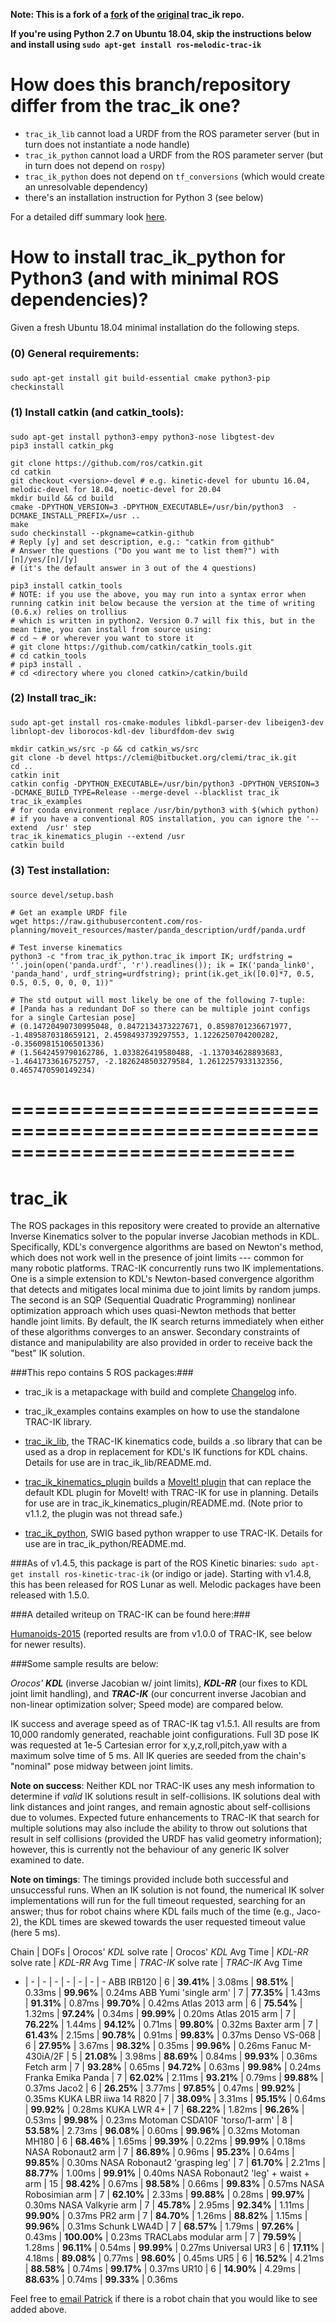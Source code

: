 **Note: This is a fork of a [fork](https://bitbucket.org/clemi/trac_ik/src/devel/) of the [original](https://bitbucket.org/traclabs/trac_ik/src/master/) trac_ik repo.**

**If you're using Python 2.7 on Ubuntu 18.04, skip the instructions below and install using ```sudo apt-get install ros-melodic-trac-ik```**

# How does this branch/repository differ from the trac_ik one?

* `trac_ik_lib` cannot load a URDF from the ROS parameter server (but in turn does not instantiate a node handle)
* `trac_ik_python` cannot load a URDF from the ROS parameter server (but in turn does not depend on `rospy`)
* `trac_ik_python` does not depend on `tf_conversions` (which would create an unresolvable dependency)
* there's an installation instruction for Python 3 (see below)

For a detailed diff summary look [here](https://bitbucket.org/clemi/trac_ik/branches/compare/devel..#diff).

# How to install trac_ik_python for Python3 (and with minimal ROS dependencies)?

Given a fresh Ubuntu 18.04 minimal installation do the following steps.

### (0) General requirements:
###
```
sudo apt-get install git build-essential cmake python3-pip checkinstall
```

### (1) Install catkin (and catkin_tools):
###    
```
sudo apt-get install python3-empy python3-nose libgtest-dev 
pip3 install catkin_pkg

git clone https://github.com/ros/catkin.git
cd catkin
git checkout <version>-devel # e.g. kinetic-devel for ubuntu 16.04, melodic-devel for 18.04, noetic-devel for 20.04
mkdir build && cd build
cmake -DPYTHON_VERSION=3 -DPYTHON_EXECUTABLE=/usr/bin/python3  -DCMAKE_INSTALL_PREFIX=/usr ..
make
sudo checkinstall --pkgname=catkin-github
# Reply [y] and set description, e.g.: "catkin from github"
# Answer the questions ("Do you want me to list them?") with [n]/yes/[n]/[y]
# (it's the default answer in 3 out of the 4 questions)

pip3 install catkin_tools
# NOTE: if you use the above, you may run into a syntax error when running catkin init below because the version at the time of writing (0.6.x) relies on trollius
# which is written in python2. Version 0.7 will fix this, but in the mean time, you can install from source using:
# cd ~ # or wherever you want to store it
# git clone https://github.com/catkin/catkin_tools.git
# cd catkin_tools
# pip3 install .
# cd <directory where you cloned catkin>/catkin/build
```

### (2) Install trac_ik:
###
```
sudo apt-get install ros-cmake-modules libkdl-parser-dev libeigen3-dev libnlopt-dev liborocos-kdl-dev liburdfdom-dev swig

mkdir catkin_ws/src -p && cd catkin_ws/src
git clone -b devel https://clemi@bitbucket.org/clemi/trac_ik.git
cd ..
catkin init
catkin config -DPYTHON_EXECUTABLE=/usr/bin/python3 -DPYTHON_VERSION=3 -DCMAKE_BUILD_TYPE=Release --merge-devel --blacklist trac_ik trac_ik_examples
# for conda environment replace /usr/bin/python3 with $(which python)
# if you have a conventional ROS installation, you can ignore the '--extend  /usr' step
trac_ik_kinematics_plugin --extend /usr
catkin build
```

### (3) Test installation:
###
```
source devel/setup.bash

# Get an example URDF file
wget https://raw.githubusercontent.com/ros-planning/moveit_resources/master/panda_description/urdf/panda.urdf

# Test inverse kinematics
python3 -c "from trac_ik_python.trac_ik import IK; urdfstring = ''.join(open('panda.urdf', 'r').readlines()); ik = IK('panda_link0', 'panda_hand', urdf_string=urdfstring); print(ik.get_ik([0.0]*7, 0.5, 0.5, 0.5, 0, 0, 0, 1))"

# The std output will most likely be one of the following 7-tuple:
# [Panda has a redundant DoF so there can be multiple joint configs for a single Cartesian pose]
# (0.14720490730995048, 0.8472134373227671, 0.8598701236671977, -1.4895870318659121, 2.4598493739297553, 1.1226250704200282, -0.35609815106501336)
# (1.5642459790162786, 1.033826419580488, -1.137034628893683, -1.4641733616752757, -2.1826248503279584, 1.2612257933132356, 0.4657470590149234)
```


# ============================================================================
#   
#   
# trac_ik
The ROS packages in this repository were created to provide an alternative
Inverse Kinematics solver to the popular inverse Jacobian methods in KDL.
Specifically, KDL's convergence algorithms are based on Newton's method, which
does not work well in the presence of joint limits --- common for many robotic
platforms.  TRAC-IK concurrently runs two IK implementations.  One is a simple
extension to KDL's Newton-based convergence algorithm that detects and
mitigates local minima due to joint limits by random jumps.  The second is an
SQP (Sequential Quadratic Programming) nonlinear optimization approach which
uses quasi-Newton methods that better handle joint limits.  By default, the IK
search returns immediately when either of these algorithms converges to an
answer.  Secondary constraints of distance and manipulability are also provided 
in order to receive back the "best" IK solution.

###This repo contains 5 ROS packages:###

- trac\_ik is a metapackage with build and complete [Changelog](https://bitbucket.org/traclabs/trac_ik/src/HEAD/trac_ik/CHANGELOG.rst) info.

- trac\_ik\_examples contains examples on how to use the standalone TRAC-IK library.

- [trac\_ik\_lib](https://bitbucket.org/traclabs/trac_ik/src/HEAD/trac_ik_lib), the TRAC-IK kinematics code,
builds a .so library that can be used as a drop in replacement for KDL's IK
functions for KDL chains. Details for use are in trac\_ik\_lib/README.md.

- [trac\_ik\_kinematics\_plugin](https://bitbucket.org/traclabs/trac_ik/src/HEAD/trac_ik_kinematics_plugin) builds a [MoveIt! plugin](http://moveit.ros.org/documentation/concepts/#kinematics) that can
replace the default KDL plugin for MoveIt! with TRAC-IK for use in planning.
Details for use are in trac\_ik\_kinematics\_plugin/README.md. (Note prior to v1.1.2, the plugin was not thread safe.)

- [trac\_ik\_python](https://bitbucket.org/traclabs/trac_ik/src/HEAD/trac_ik_python), SWIG based python wrapper to use TRAC-IK. Details for use are in trac\_ik\_python/README.md.


###As of v1.4.5, this package is part of the ROS Kinetic binaries: `sudo apt-get install ros-kinetic-trac-ik` (or indigo or jade).  Starting with v1.4.8, this has been released for ROS Lunar as well. Melodic packages have been released with 1.5.0.


###A detailed writeup on TRAC-IK can be found here:###

[Humanoids-2015](https://personal.traclabs.com/~pbeeson/publications/b2hd-Beeson-humanoids-15.html) (reported results are from v1.0.0 of TRAC-IK, see below for newer results).

###Some sample results are below: 

_Orocos' **KDL**_ (inverse Jacobian w/ joint limits), _**KDL-RR**_ (our fixes to KDL joint limit handling), and _**TRAC-IK**_ (our concurrent inverse Jacobian and non-linear optimization solver; Speed mode) are compared below.

IK success and average speed as of TRAC-IK tag v1.5.1.  All results are from 10,000 randomly generated, reachable joint configurations.  Full 3D pose IK was requested at 1e-5 Cartesian error for x,y,z,roll,pitch,yaw with a maximum solve time of 5 ms.  All IK queries are seeded from the chain's "nominal" pose midway between joint limits.

**Note on success**: Neither KDL nor TRAC-IK uses any mesh information to determine if _valid_ IK solutions result in self-collisions.  IK solutions deal with link distances and joint ranges, and remain agnostic about self-collisions due to volumes.  Expected future enhancements to TRAC-IK that search for multiple solutions may also include the ability to throw out solutions that result in self collisions (provided the URDF has valid geometry information); however, this is currently not the behaviour of any generic IK solver examined to date.

**Note on timings**: The timings provided include both successful and unsuccessful runs.  When an IK solution is not found, the numerical IK solver implementations will run for the full timeout requested, searching for an answer; thus for robot chains where KDL fails much of the time (e.g., Jaco-2), the KDL times are skewed towards the user requested timeout value (here 5 ms).  

Chain | DOFs | Orocos' _KDL_ solve rate | Orocos' _KDL_ Avg Time | _KDL-RR_ solve rate | _KDL-RR_ Avg Time | _TRAC-IK_ solve rate | _TRAC-IK_ Avg Time
- | - | - | - | - | - | - | -
ABB IRB120 | 6 | **39.41%** | 3.08ms | **98.51%** | 0.33ms | **99.96%** | 0.24ms
ABB Yumi 'single arm' | 7 | **77.35%** | 1.43ms | **91.31%** | 0.87ms | **99.70%** | 0.42ms
Atlas 2013 arm | 6 | **75.54%** | 1.32ms | **97.24%** | 0.34ms | **99.99%** | 0.20ms
Atlas 2015 arm | 7 | **76.22%** | 1.44ms | **94.12%** | 0.71ms | **99.80%** | 0.32ms
Baxter arm | 7 | **61.43%** | 2.15ms | **90.78%** | 0.91ms | **99.83%** | 0.37ms
Denso VS-068 | 6 | **27.95%** | 3.67ms | **98.32%** | 0.35ms | **99.96%** | 0.26ms
Fanuc M-430iA/2F | 5 | **21.08%** | 3.98ms | **88.69%** | 0.84ms | **99.93%** | 0.36ms
Fetch arm | 7 | **93.28%** | 0.65ms | **94.72%** | 0.63ms | **99.98%** | 0.24ms
Franka Emika Panda | 7 | **62.02%** | 2.11ms | **93.21%** | 0.79ms | **99.88%** | 0.37ms
Jaco2 | 6 | **26.25%** | 3.77ms | **97.85%** | 0.47ms | **99.92%** | 0.35ms
KUKA LBR iiwa 14 R820 | 7 | **38.09%** | 3.31ms | **95.15%** | 0.64ms | **99.92%** | 0.28ms
KUKA LWR 4+ | 7 | **68.22%** | 1.82ms | **96.26%** | 0.53ms | **99.98%** | 0.23ms
Motoman CSDA10F 'torso/1-arm' | 8 | **53.58%** | 2.73ms | **96.08%** | 0.60ms | **99.96%** | 0.32ms
Motoman MH180 | 6 | **68.46%** | 1.65ms | **99.39%** | 0.22ms | **99.99%** | 0.18ms
NASA Robonaut2 arm | 7 | **86.89%** | 0.96ms | **95.23%** | 0.64ms | **99.85%** | 0.30ms
NASA Robonaut2 'grasping leg' | 7 | **61.70%** | 2.21ms | **88.77%** | 1.00ms | **99.91%** | 0.40ms
NASA Robonaut2 'leg' + waist + arm | 15 | **98.42%** | 0.67ms | **98.58%** | 0.66ms | **99.83%** | 0.57ms
NASA Robosimian arm | 7 | **62.10%** | 2.33ms | **99.88%** | 0.28ms | **99.97%** | 0.30ms
NASA Valkyrie arm | 7 | **45.78%** | 2.95ms | **92.34%** | 1.11ms | **99.90%** | 0.37ms
PR2 arm | 7 | **84.70%** | 1.26ms | **88.82%** | 1.15ms | **99.96%** | 0.31ms
Schunk LWA4D | 7 | **68.57%** | 1.79ms | **97.26%** | 0.43ms | **100.00%** | 0.23ms
TRACLabs modular arm | 7 | **79.59%** | 1.28ms | **96.11%** | 0.54ms | **99.99%** | 0.27ms
Universal UR3 | 6 | **17.11%** | 4.18ms | **89.08%** | 0.77ms | **98.60%** | 0.45ms
UR5 | 6 | **16.52%** | 4.21ms | **88.58%** | 0.74ms | **99.17%** | 0.37ms
UR10 | 6 | **14.90%** | 4.29ms | **88.63%** | 0.74ms | **99.33%** | 0.36ms

Feel free to [email Patrick](mailto:pbeeson@traclabs.com) if there is a robot chain that you would like to see added above.
